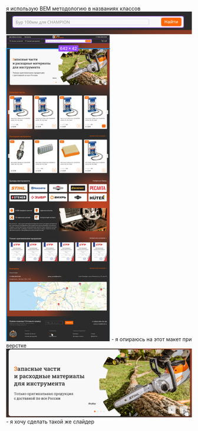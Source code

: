 я использую BEM методологию в названиях классов
![img.png](img.png)
![img_1.png](img_1.png) - я опираюсь на этот макет при верстке 
![img_2.png](img_2.png) - я хочу сделать такой же слайдер